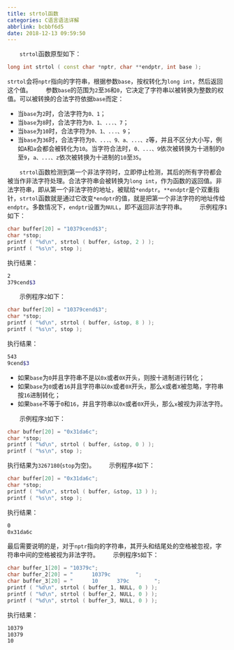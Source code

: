 ```yaml
---
title: strtol函数
categories: C语言语法详解
abbrlink: bcbbf6d5
date: 2018-12-13 09:59:50
---
```

&emsp;&emsp;`strtol`函数原型如下：<!--more-->

``` cpp
long int strtol ( const char *nptr, char **endptr, int base );
```

`strtol`会将`nptr`指向的字符串，根据参数`base`，按权转化为`long int`，然后返回这个值。
&emsp;&emsp;参数`base`的范围为`2`至`36`和`0`，它决定了字符串以被转换为整数的权值。可以被转换的合法字符依据`base`而定：

- 当`base`为`2`时，合法字符为`0、1`；
- 当`base`为`8`时，合法字符为`0、1、...、7`；
- 当`base`为`10`时，合法字符为`0、1、...、9`；
- 当`base`为`36`时，合法字符为`0、...、9、a、...、z`等，并且不区分大小写，例如`A`和`a`会都会被转化为`10`。当字符合法时，`0、...、9`依次被转换为十进制的`0`至`9`，`a、...、z`依次被转换为十进制的`10`至`35`。

&emsp;&emsp;`strtol`函数检测到第一个非法字符时，立即停止检测，其后的所有字符都会被当作非法字符处理。合法字符串会被转换为`long int`，作为函数的返回值。非法字符串，即从第一个非法字符的地址，被赋给`*endptr`。`**endptr`是个双重指针，`strtol`函数就是通过它改变`*endptr`的值，就是把第一个非法字符的地址传给`endptr`。多数情况下，`endptr`设置为`NULL`，即不返回非法字符串。
&emsp;&emsp;示例程序`1`如下：

``` cpp
char buffer[20] = "10379cend$3";
char *stop;
printf ( "%d\n", strtol ( buffer, &stop, 2 ) );
printf ( "%s\n", stop );
```

执行结果：

``` bash
2
379cend$3
```

&emsp;&emsp;示例程序`2`如下：

``` cpp
char buffer[20] = "10379cend$3";
char *stop;
printf ( "%d\n", strtol ( buffer, &stop, 8 ) );
printf ( "%s\n", stop );
```

执行结果：

``` bash
543
9cend$3
```

- 如果`base`为`0`并且字符串不是以`0x`或者`0X`开头，则按十进制进行转化；
- 如果`base`为`0`或者`16`并且字符串以`0x`或者`0X`开头，那么`x`或者`X`被忽略，字符串按`16`进制转化；
- 如果`base`不等于`0`和`16`，并且字符串以`0x`或者`0X`开头，那么`x`被视为非法字符。

&emsp;&emsp;示例程序`3`如下：

``` cpp
char buffer[20] = "0x31da6c";
char *stop;
printf ( "%d\n", strtol ( buffer, &stop, 0 ) );
printf ( "%s\n", stop );
```

执行结果为`3267180`(`stop`为空)。
&emsp;&emsp;示例程序`4`如下：

``` cpp
char buffer[20] = "0x31da6c";
char *stop;
printf ( "%d\n", strtol ( buffer, &stop, 13 ) );
printf ( "%s\n", stop );
```

执行结果：

``` bash
0
0x31da6c
```

最后需要说明的是，对于`nptr`指向的字符串，其开头和结尾处的空格被忽视，字符串中间的空格被视为非法字符。
&emsp;&emsp;示例程序`5`如下：

``` cpp
char buffer_1[20] = "10379c";
char buffer_2[20] = "      10379c        ";
char buffer_3[20] = "      10      379c        ";
printf ( "%d\n", strtol ( buffer_1, NULL, 0 ) );
printf ( "%d\n", strtol ( buffer_2, NULL, 0 ) );
printf ( "%d\n", strtol ( buffer_3, NULL, 0 ) );
```

执行结果：

``` bash
10379
10379
10
```